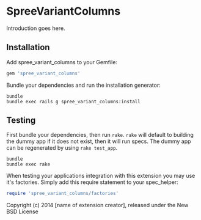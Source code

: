SpreeVariantColumns
===================

Introduction goes here.

Installation
------------

Add spree_variant_columns to your Gemfile:

```ruby
gem 'spree_variant_columns'
```

Bundle your dependencies and run the installation generator:

```shell
bundle
bundle exec rails g spree_variant_columns:install
```

Testing
-------

First bundle your dependencies, then run `rake`. `rake` will default to building the dummy app if it does not exist, then it will run specs. The dummy app can be regenerated by using `rake test_app`.

```shell
bundle
bundle exec rake
```

When testing your applications integration with this extension you may use it's factories.
Simply add this require statement to your spec_helper:

```ruby
require 'spree_variant_columns/factories'
```

Copyright (c) 2014 [name of extension creator], released under the New BSD License
